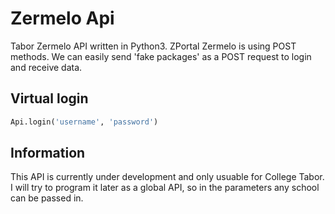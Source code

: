# Zermelo Api

Tabor Zermelo API written in Python3.
ZPortal Zermelo is using POST methods.
We can easily send 'fake packages' as a POST request to login and receive data.

## Virtual login

```Python
Api.login('username', 'password')
```

## Information

This API is currently under development and only usuable for College Tabor.
I will try to program it later as a global API, so in the parameters
any school can be passed in.
